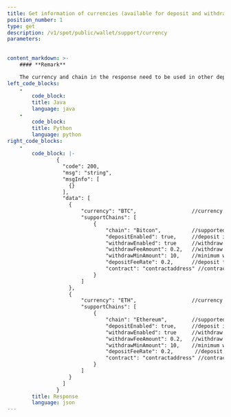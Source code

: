 ```yaml
---
title: Get information of currencies (available for deposit and withdraw)
position_number: 1
type: get
description: /v1/spot/public/wallet/support/currency
parameters:
    
        
content_markdown: >-
    #### **Remark**

    The currency and chain in the response need to be used in other deposit/withdrawal API
left_code_blocks:
    -
        code_block:
        title: Java
        language: java
    -
        code_block:
        title: Python
        language: python
right_code_blocks:
    -
        code_block: |-
                {
                  "code": 200,
                  "msg": "string",
                  "msgInfo": [
                    {}
                  ],
                  "data": [
                    {
                        "currency": "BTC",                  //currency name
                        "supportChains": [
                            {
                                "chain": "Bitcon",          //supported transfer network
                                "depositEnabled": true,     //deposit is supported or not
                                "withdrawEnabled": true     //withdraw is supported or not
                                "withdrawFeeAmount": 0.2,   //withdraw fee
                                "withdrawMinAmount": 10,    //minimum withdrawal amount
                                "depositFeeRate": 0.2,      //deposit fee rate
                                "contract": "contractaddress" //contract address
                            }
                        ]           
                    },
                    {
                        "currency": "ETH",                  //currency name
                        "supportChains": [
                            {
                                "chain": "Ethereum",        //supported transfer network
                                "depositEnabled": true,     //deposit is supported or not
                                "withdrawEnabled": true     //withdraw is supported or not
                                "withdrawFeeAmount": 0.2,   //withdraw fee
                                "withdrawMinAmount": 10,    //minimum withdrawal amount
                                "depositFeeRate": 0.2,       //deposit fee rate
                                "contract": "contractaddress" //contract address
                            }
                        ]
                    }
                  ]
                }
        title: Response
        language: json
---
```

